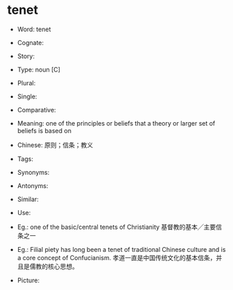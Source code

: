 # tenet

- Word: tenet
- Cognate: 
- Story: 

- Type: noun [C]
- Plural: 
- Single: 
- Comparative: 
- Meaning: one of the principles or beliefs that a theory or larger set of beliefs is based on
- Chinese: 原则；信条；教义
- Tags: 
- Synonyms: 
- Antonyms: 
- Similar: 
- Use: 
- Eg.: one of the basic/central tenets of Christianity 基督教的基本╱主要信条之一
- Eg.: Filial piety has long been a tenet of traditional Chinese culture and is a core concept of Confucianism. 孝道一直是中国传统文化的基本信条，并且是儒教的核心思想。
- Picture: 

